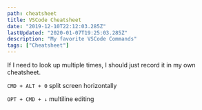 ```yaml
---
path: cheatsheet
title: VSCode Cheatsheet
date: "2019-12-10T22:12:03.285Z"
lastUpdated: "2020-01-07T19:25:03.285Z"
description: "My favorite VSCode Commands"
tags: ["Cheatsheet"]
---
```


If I need to look up multiple times, I should just record it in my own cheatsheet.

`CMD + ALT + 0` split screen horizontally

`OPT + CMD + ↓` multiline editing

